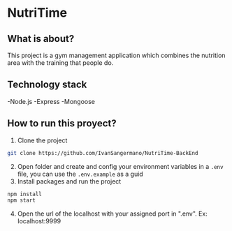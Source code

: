 # NutriTime

## What is about?

This project is a gym management application which combines the nutrition area with the training that people do.

## Technology stack

-Node.js
-Express
-Mongoose

## How to run this proyect?

1. Clone the project

```sh
git clone https://github.com/IvanSangermano/NutriTime-BackEnd
```

2. Open folder and create and config your environment variables in a `.env` file, you can use the `.env.example` as a guid
3. Install packages and run the project

```sh
npm install
npm start
```

4. Open the url of the localhost with your assigned port in ".env". Ex: localhost:9999
